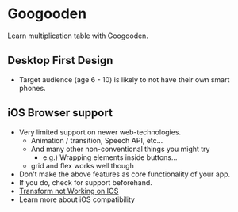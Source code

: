# Googooden

Learn multiplication table with Googooden.

## Desktop First Design

- Target audience (age 6 - 10) is likely to not have their own smart phones.

## iOS Browser support

- Very limited support on newer web-technologies.
  - Animation / transition, Speech API, etc...
  - And many other non-conventional things you might try
    - e.g.) Wrapping elements inside buttons...
  - grid and flex works well though
- Don't make the above features as core functionality of your app.
- If you do, check for support beforehand.
- [Transform not Working on IOS](https://stackoverflow.com/questions/27303339/transform-not-working-on-ios)
- Learn more about iOS compatibility
